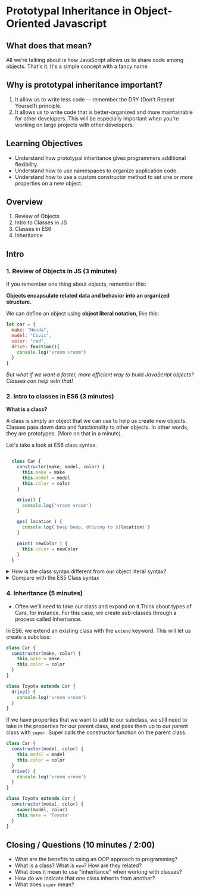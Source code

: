 # Prototypal Inheritance in Object-Oriented Javascript

## What does that mean?

All we're talking about is how JavaScript allows us to share code among objects.
That's it. It's a simple concept with a fancy name.

## Why is prototypal inheritance important?

1) It allow us to write less code -- remember the DRY (Don't Repeat Yourself) principle.
2) It allows us to write code that is better-organized and more maintainable for other developers.
This will be especially important when you're working on large projects with other developers.

## Learning Objectives
- Understand how prototypal inheritance gives programmers additional flexibility.
- Understand how to use namespaces to organize application code.
- Understand how to use a custom constructor method to set one or more properties on a new object.

## Overview
1. Review of Objects
2. Intro to Classes in JS
3. Classes in ES6
4. Inheritance

## Intro

### 1. Review of Objects in JS (3 minutes)

If you remember one thing about objects, remember this:

**Objects encapsulate related data and behavior into an organized structure.**

We can define an object using **object literal notation**, like this:

```js
let car = {
  make: "Honda",
  model: "Civic",
  color: "red",
  drive: function(){
    console.log("vroom vroom")
  }
}
```
*But what if we want a faster, more efficient way to build JavaScript objects?
Classes can help with that!*

### 2. Intro to classes in ES6 (3 minutes)

**What is a class?**

A class is simply an object that we can use to help us create new objects. Classes pass down data and functionality to other objects. In other words, they are prototypes. (More on that in a minute).

Let's take a look at ES6 class syntax.

```js

  class Car {
    constructor(make, model, color) {
      this.make = make
      this.model = model
      this.color = color
    }

    drive() {
      console.log('vroom vroom')
    }

    gps( location ) {
      console.log(`beep beep, driving to ${location}`)
    }

    paint( newColor ) {
      this.color = newColor
    }
  }
```

<details>
  <summary>How is the class syntax different from our object literal syntax?</summary>

  The capitalized variable name.

  The constructor method. This method is called when a new instance of the class is instantiated.

  Also, notice the use of ```this```. We'll discuss ```this``` in much greater detail later.
</details>

<details>
  <summary>Compare with the ES5 Class syntax</summary>

  ```js
  function Car(make, model, color) {
    this.make = make;
    this.model = model;
    this.color = color;
    this.drive = () => console.log('vroom vroom');
    this.gps = location => console.log(`driving to ${location}`);
    this.paint = newColor => (this.color = newColor);
  }
  ```
</details>

### 4. Inheritance (5 minutes)

- Often we'll need to take our class and expand on it.Think about types of Cars, for instance.
For this case, we create sub-classes through a process called Inheritance.

In ES6, we extend an existing class with the `extend` keyword. This will let us create a subclass:

```js
class Car {
  constructor(make, color) {
    this.make = make
    this.color = color
  }
}

class Toyota extends Car {
  drive() {
    console.log('vroom vroom')
  }
}
```

If we have properties that we want to add to our subclass, we still need to take in the properties for our parent class, and pass them up to our parent class with `super`. Super calls the
constructor function on the parent class.

```js
class Car {
  constructor(model, color) {
    this.model = model
    this.color = color
  }
  drive() {
    console.log('vroom vroom')
  }
}

class Toyota extends Car {
  constructor(model, color) {
    super(model, color)
    this.make = 'Toyota'
  }
}
```

## Closing / Questions (10 minutes / 2:00)

* What are the benefits to using an OOP approach to programming?
* What is a class? What is `new`? How are they related?
* What does it mean to use "inheritance" when working with classes?
* How do we indicate that one class inherits from another?
* What does `super` mean?
